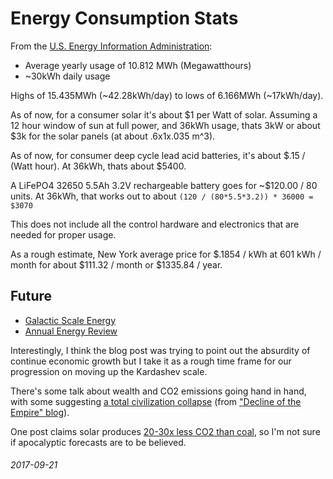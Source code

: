 Energy Consumption Stats
===

From the [U.S. Energy Information Administration](https://www.eia.gov/tools/faqs/faq.php?id=97&t=3):

* Average yearly usage of 10.812 MWh (Megawatthours)
* ~30kWh daily usage

Highs of 15.435MWh (~42.28kWh/day) to lows of 6.166MWh (~17kWh/day).

As of now, for a consumer solar it's about $1 per Watt of solar.
Assuming a 12 hour window of sun at full power, and 36kWh usage, thats 3kW or
about $3k for the solar panels (at about .6x1x.035 m^3).

As of now, for consumer deep cycle lead acid batteries, it's about $.15 / (Watt hour).
At 36kWh, thats about $5400.

A LiFePO4 32650 5.5Ah 3.2V rechargeable battery goes for ~$120.00 / 80 units.
At 36kWh, that works out to about `(120 / (80*5.5*3.2)) * 36000 = $3070`

This does not include all the control hardware and electronics that are needed
for proper usage.

As a rough estimate, New York average price for $.1854 / kWh at 601 kWh / month
for about $111.32 / month or $1335.84 / year.

Future
---

* [Galactic Scale Energy](https://dothemath.ucsd.edu/2011/07/galactic-scale-energy/)
* [Annual Energy Review](https://www.eia.gov/totalenergy/data/annual/index.php)

Interestingly, I think the blog post was trying to point out the absurdity of
continue economic growth but I take it as a rough time frame for our progression
on moving up the Kardashev scale.

There's some talk about wealth and CO2 emissions going hand in hand, with
some suggesting [a total civilization collapse](https://www.earth-syst-dynam.net/3/1/2012/esd-3-1-2012.html) (from ["Decline of the Empire" blog](http://www.declineoftheempire.com/2012/01/wealth-and-energy-consumption-are-inseparable.html)).

One post claims solar produces [20-30x less CO2 than coal](https://www.mnn.com/green-tech/research-innovations/blogs/how-much-co2-does-one-solar-panel-create),
so I'm not sure if apocalyptic forecasts are to be believed.

###### 2017-09-21
